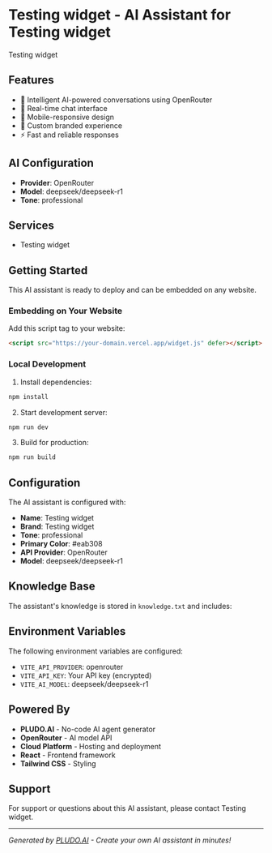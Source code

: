 # Testing widget - AI Assistant for Testing widget

Testing widget

## Features

- 🤖 Intelligent AI-powered conversations using OpenRouter
- 💬 Real-time chat interface
- 📱 Mobile-responsive design
- 🎨 Custom branded experience
- ⚡ Fast and reliable responses

## AI Configuration

- **Provider**: OpenRouter
- **Model**: deepseek/deepseek-r1
- **Tone**: professional

## Services

- Testing widget

## Getting Started

This AI assistant is ready to deploy and can be embedded on any website.

### Embedding on Your Website

Add this script tag to your website:

```html
<script src="https://your-domain.vercel.app/widget.js" defer></script>
```

### Local Development

1. Install dependencies:
```bash
npm install
```

2. Start development server:
```bash
npm run dev
```

3. Build for production:
```bash
npm run build
```

## Configuration

The AI assistant is configured with:

- **Name**: Testing widget
- **Brand**: Testing widget
- **Tone**: professional
- **Primary Color**: #eab308
- **API Provider**: OpenRouter
- **Model**: deepseek/deepseek-r1


## Knowledge Base

The assistant's knowledge is stored in `knowledge.txt` and includes:



## Environment Variables

The following environment variables are configured:

- `VITE_API_PROVIDER`: openrouter
- `VITE_API_KEY`: Your API key (encrypted)
- `VITE_AI_MODEL`: deepseek/deepseek-r1

## Powered By

- **PLUDO.AI** - No-code AI agent generator
- **OpenRouter** - AI model API
- **Cloud Platform** - Hosting and deployment
- **React** - Frontend framework
- **Tailwind CSS** - Styling

## Support

For support or questions about this AI assistant, please contact Testing widget.

---

*Generated by [PLUDO.AI](https://pludo.ai) - Create your own AI assistant in minutes!*